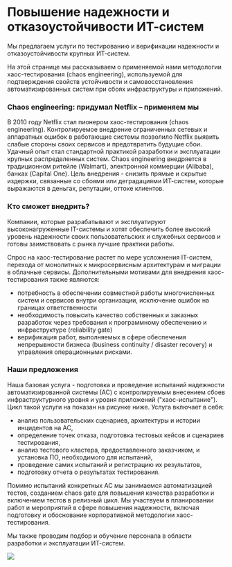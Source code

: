# Повышение надежности и отказоустойчивости ИТ-систем

Мы предлагаем услуги по тестированию и верификации надежности и отказоустойчивости крупных ИТ-систем. 

На этой странице мы рассказываем о применяемой нами методологии хаос-тестирования (chaos engineering), используемой для подтверждения свойств устойчивости и самовосстановления автоматизированных систем при сбоях инфраструктуры и приложений.

### Chaos engineering: придумал Netflix – применяем мы

В 2010 году Netflix стал пионером хаос-тестирования (chaos engineering). Контролируемое внедрение ограниченных сетевых и аппаратных ошибок в работающие системы позволило Netflix выявить слабые стороны своих сервисов и предотвратить будущие сбои. Удачный опыт стал стандартной практикой разработки и эксплуатации крупных распределенных систем. Сhaos engineering внедряется в традиционном ритейле (Walmart), электронной коммерции (Alibaba), банках (Capital One). Цель внедрения - снизить прямые и скрытые издержки, связанные со сбоями или деградациями ИТ-систем, которые выражаются в деньгах, репутации, оттоке клиентов. 

###  Кто сможет внедрить?

Компании, которые разрабатывают и эксплуатируют высоконагруженные IT-системы и хотят обеспечить более высокий уровень надежности своих пользовательских и служебных сервисов и готовы заимствовать с рынка лучшие практики работы.

Спрос на хаос-тестирование растет по мере усложнения IT-систем, перехода от монолитных к микросервисным архитектурам и миграции в облачные сервисы. Дополнительными мотивами для внедрения хаос-тестирования также являются:

- потребность в обеспечении совместной работы многочисленных систем и сервисов внутри организации, исключение ошибок на границах ответственности
- необходимость повысить качество собственных и заказных разработок через требования к программному обеспечению и инфраструктуре (reliability gate)
- верификация работ, выполняемых в сфере обеспечения непрерывности бизнеса (business continuity / disaster recovery) и управления операционными рисками.


### Наши предложения

Наша базовая услуга - подготовка и проведение испытаний надежности автоматизированной системы (АС) с контролируемым внесением сбоев инфраструктурного уровня и уровня приложений ("хаос-испытание"). Цикл такой услуги на показан на рисунке ниже. Услуга включает в себя: 
- анализ пользовательских сценариев, архитектуры и истории инцидентов на АС,
- определение точек отказа, подготовка тестовых кейсов и сценариев тестирования,
- анализ тестового кластера, предоставленного заказчиком, и установка ПО, необходимого для испытаний,
- проведение самих испытаний и регистрацию их результатов,
- подготовку отчета о результатах тестирования.

Помимо испытаний конкретных АС мы занимаемся автоматизацией тестов, созданием chaos gate для повышения качества разработки и включением тестов в релизный цикл. Мы участвуем в планировании работ и мероприятий в сфере повышения надежности, включая подготовку и обоснование корпоративной методологии 
хаос-тестирования.

Мы также проводим подбор и обучение персонала в области разработки и эксплуатации ИТ-систем.

![](https://user-images.githubusercontent.com/9265326/90131221-72314d80-dd74-11ea-9436-1d1cd7a904e6.png)

